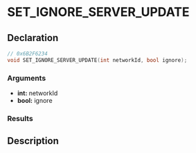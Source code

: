 # SET_IGNORE_SERVER_UPDATE

## Declaration
```cpp
// 0x6B2F6234
void SET_IGNORE_SERVER_UPDATE(int networkId, bool ignore);
```

### Arguments
- **int:** networkId
- **bool:** ignore

### Results

## Description
